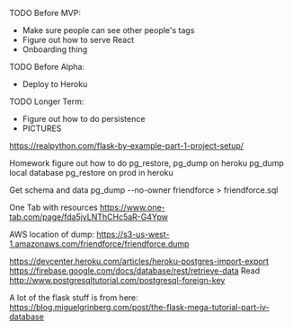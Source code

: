 TODO Before MVP:
- Make sure people can see other people's tags
- Figure out how to serve React
- Onboarding thing

TODO Before Alpha:
- Deploy to Heroku

TODO Longer Term:
- Figure out how to do persistence
- PICTURES


https://realpython.com/flask-by-example-part-1-project-setup/

Homework
figure out how to do pg_restore, pg_dump on heroku
pg_dump local database pg_restore on prod in heroku

Get schema and data
pg_dump --no-owner friendforce > friendforce.sql

One Tab with resources
https://www.one-tab.com/page/fda5jyLNThCHc5aR-G4Ypw

AWS location of dump: https://s3-us-west-1.amazonaws.com/friendforce/friendforce.dump

https://devcenter.heroku.com/articles/heroku-postgres-import-export
https://firebase.google.com/docs/database/rest/retrieve-data
Read
http://www.postgresqltutorial.com/postgresql-foreign-key

A lot of the flask stuff is from here:
https://blog.miguelgrinberg.com/post/the-flask-mega-tutorial-part-iv-database

